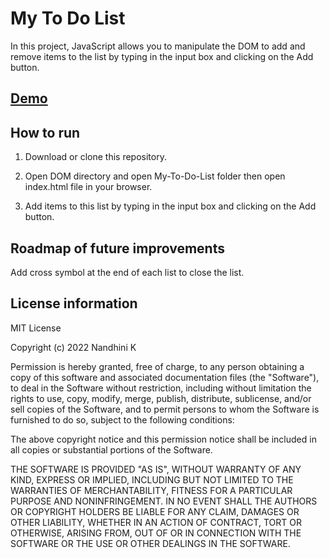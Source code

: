 # My To Do List

In this project, JavaScript allows you to manipulate the DOM to add and remove items to the list by typing in the input box and clicking on the Add button.

## [Demo](https://nandhinikarvendhan.github.io/Front_End_Development/DOM/My-To-Do-List/)

## How to run

1. Download or clone this repository.

2. Open DOM directory and open My-To-Do-List folder then open index.html file in your browser.

3. Add items to this list by typing in the input box and clicking on the Add button.

## Roadmap of future improvements

Add cross symbol at the end of each list to close the list.

## License information

MIT License

Copyright (c) 2022 Nandhini K

Permission is hereby granted, free of charge, to any person obtaining a copy
of this software and associated documentation files (the "Software"), to deal
in the Software without restriction, including without limitation the rights
to use, copy, modify, merge, publish, distribute, sublicense, and/or sell
copies of the Software, and to permit persons to whom the Software is
furnished to do so, subject to the following conditions:

The above copyright notice and this permission notice shall be included in all
copies or substantial portions of the Software.

THE SOFTWARE IS PROVIDED "AS IS", WITHOUT WARRANTY OF ANY KIND, EXPRESS OR
IMPLIED, INCLUDING BUT NOT LIMITED TO THE WARRANTIES OF MERCHANTABILITY,
FITNESS FOR A PARTICULAR PURPOSE AND NONINFRINGEMENT. IN NO EVENT SHALL THE
AUTHORS OR COPYRIGHT HOLDERS BE LIABLE FOR ANY CLAIM, DAMAGES OR OTHER
LIABILITY, WHETHER IN AN ACTION OF CONTRACT, TORT OR OTHERWISE, ARISING FROM,
OUT OF OR IN CONNECTION WITH THE SOFTWARE OR THE USE OR OTHER DEALINGS IN THE
SOFTWARE.
